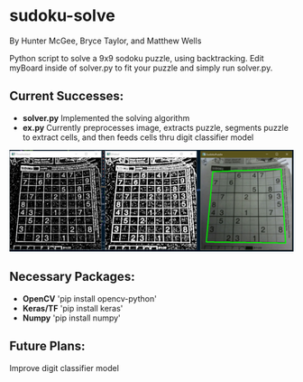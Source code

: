 # sudoku-solve
By Hunter McGee, Bryce Taylor, and Matthew Wells

Python script to solve a 9x9 sodoku puzzle, using backtracking. Edit myBoard inside of solver.py to fit your puzzle and simply run solver.py.

## Current Successes:
* <b>solver.py</b> Implemented the solving algorithm
* <b>ex.py</b> Currently preprocesses image, extracts puzzle, segments puzzle to extract cells, and then feeds cells thru digit classifier model


![ex.py](./img/example.PNG)

## Necessary Packages:
* <b>OpenCV</b> 'pip install opencv-python'
* <b>Keras/TF</b> 'pip install keras'
* <b>Numpy</b> 'pip install numpy'

## Future Plans:
Improve digit classifier model

